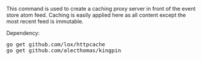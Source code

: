 This command is used to create a caching proxy server in front of the
event store atom feed. Caching is easily applied here as all content
except the most recent feed is immutable.

Dependency:

<pre>
go get github.com/lox/httpcache
go get github.com/alecthomas/kingpin
</pre>

